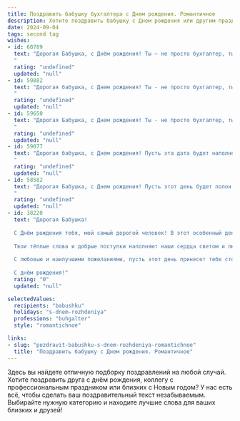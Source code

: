 ```yaml
---
title: Поздравить бабушку бухгалтера c Днем рождения. Романтичное
description: Хотите поздравить бабушку c Днем рождения или другим праздником? Наш ИИ создаст незабываемое поздравление, а вы обязательно выделитесь среди других.  
date: 2024-09-04
tags: second tag
wishes:
- id: 60789
  text: "Дорогая Бабушка, с Днём рождения! Ты – не просто бухгалтер, ты – хранитель семейного бюджета, мастер расчетов и чуткий лидер нашей жизни. Твоя любовь подобна прочной бухгалтерской книге, где все записи сделаны с заботой и вниманием. Желаем тебе, чтобы твой жизненный баланс всегда был полон счастья, а каждая строчка твоего жизненного пути была наполнена радостью и успехом!
  "
  rating: "undefined"
  updated: "null"
- id: 59882
  text: "Дорогая бабушка, с Днем рождения! Ты - не просто бухгалтер, ты волшебница, которая умеет превращать цифры в чудеса, а наши жизни - в сказку. Спасибо тебе за твою любовь, заботу и за то, что всегда умеешь найти для нас правильную формулу счастья. Пусть этот день будет полон радости, а каждый день твоей жизни - светлым и наполненным любовью!
  "
  rating: "undefined"
  updated: "null"
- id: 59650
  text: "Дорогая Бабушка, с Днем рождения! Ты - не просто бухгалтер, ты волшебница, которая умеет творить чудеса с цифрами, превращая их в уют и счастье для всей нашей семьи. Пусть твоя жизнь будет полна любви, радости и ярких моментов, словно строчки красивейшей финансовой отчетности.
  "
  rating: "undefined"
  updated: "null"
- id: 59077
  text: "Дорогая бабушка, с Днем рождения! Пусть эта дата будет наполнена теплом, любовью и радостными моментами. Ты - наша мудрая и сильная опора, хранительница семейного очага и волшебница цифр, которая с легкостью уравновешивает любой баланс. Пусть каждый день приносит тебе улыбки и счастье, а твоя душа всегда будет светлой и чистой, как лист бумаги, на котором ты творишь свою бухгалтерскую магию.
  "
  rating: "undefined"
  updated: "null"
- id: 58582
  text: "Дорогая Бабушка, с Днем рождения! Пусть этот день будет полон тепла и любви, а твоя жизнь – как бухгалтерские отчеты – всегда безупречна и полна радости.
  "
  rating: "undefined"
  updated: "null"
- id: 38220
  text: "Дорогая Бабушка!
  
  С Днём рождения тебя, мой самый дорогой человек! В этот особенный день хочу сказать, как сильно я тебя люблю и как бесценна твоя мудрость и забота. Ты — как хорошо сбалансированный бухгалтер, который создает гармонию в нашей жизни, научая нас ценить каждую мелочь и видеть красоту в простых вещах.
  
  Твои тёплые слова и добрые поступки наполняют наши сердца светом и любовью. Желаю тебе, чтобы каждый день был как идеальный отчет: полон радости, удивительных моментов и счастья. Пусть здоровье крепнет, а рядом всегда будут те, кто осознает твою важность.
  
  С любовью и наилучшими пожеланиями, пусть этот день принесет тебе столько же счастья, сколько ты подарила всем нам!
  
  С днём рождения!"
  rating: "0"
  updated: "null"

selectedValues:
  recipients: "babushku"
  holidays: "s-dnem-rozhdeniya"
  professions: "buhgalter"
  style: "romantichnoe"

links:
- slug: "pozdravit-babushku-s-dnem-rozhdeniya-romantichnoe"
  title: "Поздравить бабушку c Днем рождения. Романтичное"
---
```


Здесь вы найдете отличную подборку поздравлений на любой случай. 
Хотите поздравить друга с днём рождения, коллегу с профессиональным праздником или близких с Новым годом? У нас есть всё, чтобы сделать ваш поздравительный текст незабываемым. Выбирайте нужную категорию и находите лучшие слова для ваших близких и друзей!
